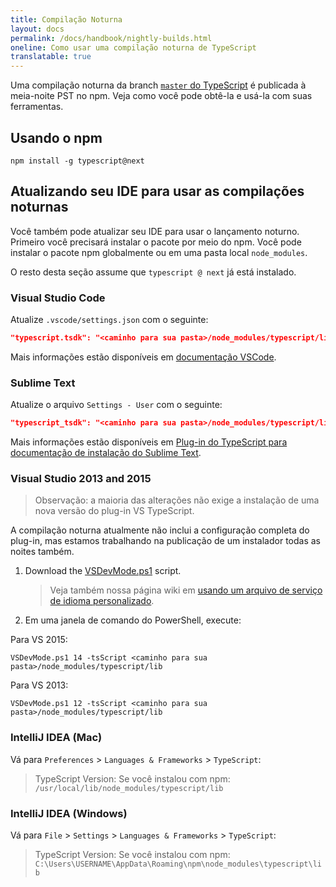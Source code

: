 ```yaml
---
title: Compilação Noturna
layout: docs
permalink: /docs/handbook/nightly-builds.html
oneline: Como usar uma compilação noturna de TypeScript
translatable: true
---
```


Uma compilação noturna da branch [`master` do TypeScript](https://github.com/Microsoft/TypeScript/tree/master) é publicada à meia-noite PST no npm.
Veja como você pode obtê-la e usá-la com suas ferramentas.

## Usando o npm

```shell
npm install -g typescript@next
```

## Atualizando seu IDE para usar as compilações noturnas

Você também pode atualizar seu IDE para usar o lançamento noturno.
Primeiro você precisará instalar o pacote por meio do npm.
Você pode instalar o pacote npm globalmente ou em uma pasta local `node_modules`.

O resto desta seção assume que `typescript @ next` já está instalado.

### Visual Studio Code

Atualize `.vscode/settings.json` com o seguinte:

```json
"typescript.tsdk": "<caminho para sua pasta>/node_modules/typescript/lib"
```

Mais informações estão disponíveis em [documentação VSCode](https://code.visualstudio.com/Docs/languages/typescript#_using-newer-typescript-versions).

### Sublime Text

Atualize o arquivo `Settings - User` com o seguinte:

```json
"typescript_tsdk": "<caminho para sua pasta>/node_modules/typescript/lib"
```

Mais informações estão disponíveis em [Plug-in do TypeScript para documentação de instalação do Sublime Text](https://github.com/Microsoft/TypeScript-Sublime-Plugin#installation).

### Visual Studio 2013 and 2015

> Observação: a maioria das alterações não exige a instalação de uma nova versão do plug-in VS TypeScript.

A compilação noturna atualmente não inclui a configuração completa do plug-in, mas estamos trabalhando na publicação de um instalador todas as noites também.

1. Download the [VSDevMode.ps1](https://github.com/Microsoft/TypeScript/blob/master/scripts/VSDevMode.ps1) script.

   > Veja também nossa página wiki em [usando um arquivo de serviço de idioma personalizado](https://github.com/Microsoft/TypeScript/wiki/Dev-Mode-in-Visual-Studio#using-a-custom-language-service-file).

2. Em uma janela de comando do PowerShell, execute:

Para VS 2015:

```posh
VSDevMode.ps1 14 -tsScript <caminho para sua pasta>/node_modules/typescript/lib
```

Para VS 2013:

```posh
VSDevMode.ps1 12 -tsScript <caminho para sua pasta>/node_modules/typescript/lib
```

### IntelliJ IDEA (Mac)

Vá para `Preferences` > `Languages & Frameworks` > `TypeScript`:

> TypeScript Version: Se você instalou com npm: `/usr/local/lib/node_modules/typescript/lib`

### IntelliJ IDEA (Windows)

Vá para `File` > `Settings` > `Languages & Frameworks` > `TypeScript`:

> TypeScript Version: Se você instalou com npm: `C:\Users\USERNAME\AppData\Roaming\npm\node_modules\typescript\lib`

